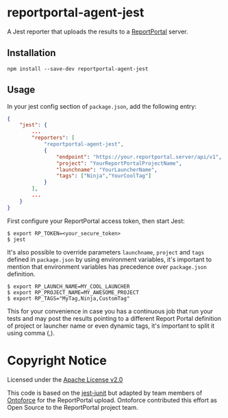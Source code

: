 # reportportal-agent-jest

A Jest reporter that uploads the results to a [ReportPortal](http://reportportal.io/) server.

## Installation

```shell
npm install --save-dev reportportal-agent-jest
```

## Usage
In your jest config section of `package.json`, add the following entry:
```JSON
{
    "jest": {
        ...
        "reporters": [
            "reportportal-agent-jest",
            {
                "endpoint": "https://your.reportportal.server/api/v1",
                "project": "YourReportPortalProjectName",
                "launchname": "YourLauncherName",
                "tags": ["Ninja","YourCoolTag"]
            }
        ],
        ...
    }
}
```

First configure your ReportPortal access token, then start Jest:

```shell
$ export RP_TOKEN=<your_secure_token>
$ jest
```

It's also possible to override parameters `launchname`, `project` and `tags` defined in `package.json` by using environment variables, it's important to mention that environment variables has precedence over `package.json` definition.

```shell
$ export RP_LAUNCH_NAME=MY_COOL_LAUNCHER
$ export RP_PROJECT_NAME=MY_AWESOME_PROJECT
$ export RP_TAGS="MyTag,Ninja,CustomTag"
```
This for your convenience in case you has a continuous job that run your tests and may post the results pointing to a different Report Portal definition of project or launcher name or even dynamic tags, it's important to split it using comma (,).

# Copyright Notice

Licensed under the [Apache License v2.0](LICENSE)

This code is based on the [jest-junit](https://github.com/jest-community/jest-junit)
but adapted by team members of [Ontoforce](https://www.ontoforce.com) for the 
ReportPortal upload. Ontoforce contributed this effort as Open Source to the
ReportPortal project team.
